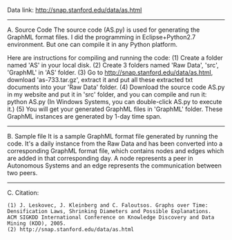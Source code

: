 Data link: 
http://snap.stanford.edu/data/as.html



----------------------------------------------------------------------------------------------------------------------

A. Source Code
The source code (AS.py) is used for generating the GraphML format files. I did the programming in Eclipse+Python2.7 environment.
But one can compile it in any Python platform.

Here are instructions for compiling and running the code:
	(1) Create a folder named 'AS' in your local disk.
	(2) Create 3 folders named 'Raw Data', 'src', 'GraphML' in 'AS' folder.
	(3) Go to http://snap.stanford.edu/data/as.html, download 'as-733.tar.gz', extract it and put all these extracted txt documents into your 'Raw Data' folder.
	(4) Download the source code AS.py in my website and put it in 'src' folder, and you can compile and run it:
		python AS.py
		(In Windows Systems, you can double-click AS.py to execute it.)
	(5) You will get your generated GraphML files in 'GraphML' folder. These GraphML instances are generated by 1-day time span.

----------------------------------------------------------------------------------------------------------------------	

B. Sample file
It is a sample GraphML format file generated by running the code. It's a daily instance from the Raw Data and has been 
converted into a corresponding GraphML format file, which contains nodes and edges which are added in that corresponding day.
A node represents a peer in Autonomous Systems and an edge represents the communication between two peers. 

----------------------------------------------------------------------------------------------------------------------

C. Citation:

	(1) J. Leskovec, J. Kleinberg and C. Faloutsos. Graphs over Time: Densification Laws, Shrinking Diameters and Possible Explanations. 
    ACM SIGKDD International Conference on Knowledge Discovery and Data Mining (KDD), 2005.
	(2) http://snap.stanford.edu/data/as.html
